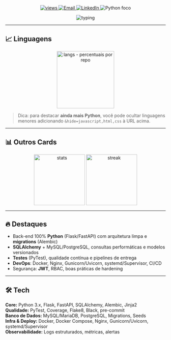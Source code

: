 <!-- Sem banner e sem H1 no topo -->

<!-- Badges compactos -->
<p align="center">
  <a href="https://github.com/Henriquesm1">
    <img src="https://komarev.com/ghpvc/?username=Henriquesm1&label=Visitas&style=flat&color=blue" alt="views"/>
  </a>
  <a href="mailto:henriquesoares.morais@gmail.com">
    <img src="https://img.shields.io/badge/Email-Contato-red?logo=gmail&logoColor=white" alt="Email"/>
  </a>
  <a href="https://www.linkedin.com/in/henrique-moraes-/">
    <img src="https://img.shields.io/badge/LinkedIn-Conectar-blue?logo=linkedin&logoColor=white" alt="LinkedIn"/>
  </a>
  <img src="https://img.shields.io/badge/Foco-Python-3776AB?logo=python&logoColor=white" alt="Python foco"/>
</p>

<!-- Typing animation (mensagem discreta) -->
<p align="center">
  <img src="https://readme-typing-svg.demolab.com?font=Fira+Code&pause=1200&center=true&vCenter=true&width=780&lines=APIs+robustas+com+Flask%2FFastAPI;SQLAlchemy+%2B+Alembic+migrations;Observabilidade+%2F+Testes+automatizados;Deploy+com+Docker+%2B+Nginx+%2B+CI%2FCD" alt="typing" />
</p>

---

## 📈 Linguagens
<p align="center">
  <img height="180" src="https://github-readme-stats.vercel.app/api/top-langs/?username=Henriquesm1&layout=compact&theme=radical&langs_count=8" alt="langs - percentuais por repo" />
</p>

> Dica: para destacar **ainda mais Python**, você pode ocultar linguagens menores adicionando `&hide=javascript,html,css` à URL acima.

---

## 📊 Outros Cards
<div align="center">

<!-- Stats gerais -->
<img height="160" src="https://github-readme-stats.vercel.app/api?username=Henriquesm1&show_icons=true&theme=radical&include_all_commits=true&count_private=true" alt="stats" />

<!-- Streak -->
<img height="160" src="https://streak-stats.demolab.com?user=Henriquesm1&theme=radical&date_format=j%20M%5B%20Y%5D" alt="streak" />

</div>

---

## 🔥 Destaques
- Back-end 100% **Python** (Flask/FastAPI) com arquitetura limpa e **migrations** (Alembic)
- **SQLAlchemy** + MySQL/PostgreSQL, consultas performáticas e modelos versionados
- **Testes** (PyTest), qualidade contínua e pipelines de entrega
- **DevOps**: Docker, Nginx, Gunicorn/Uvicorn, systemd/Supervisor, CI/CD
- Segurança: **JWT**, RBAC, boas práticas de hardening

---

## 🛠️ Tech
**Core:** Python 3.x, Flask, FastAPI, SQLAlchemy, Alembic, Jinja2  
**Qualidade:** PyTest, Coverage, Flake8, Black, pre-commit  
**Banco de Dados:** MySQL/MariaDB, PostgreSQL, Migrations, Seeds  
**Infra & Deploy:** Docker, Docker Compose, Nginx, Gunicorn/Uvicorn, systemd/Supervisor  
**Observabilidade:** Logs estruturados, métricas, alertas
